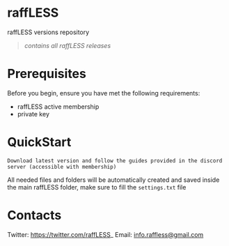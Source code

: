 # raffLESS
raffLESS versions repository
> *contains all raffLESS releases*
# Prerequisites
Before you begin, ensure you have met the following requirements:
- raffLESS active membership
- private key
# QuickStart
```
Download latest version and follow the guides provided in the discord server (accessible with membership)
```

All needed files and folders will be automatically created and saved inside the main raffLESS folder, make sure to fill the `settings.txt` file
# Contacts
Twitter: https://twitter.com/raffLESS_
Email: info.raffless@gmail.com
